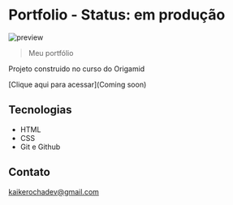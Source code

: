 # Portfolio - Status: em produção

![preview](./.github/preview.png)
> Meu portfólio

Projeto construido no curso do Origamid

[Clique aqui para acessar](Coming soon)


## Tecnologias

- HTML
- CSS
- Git e Github

## Contato

kaikerochadev@gmail.com


